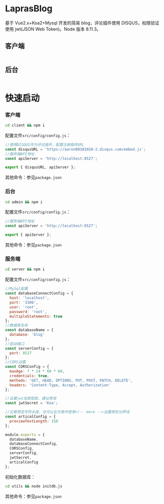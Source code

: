 # LaprasBlog

基于 Vue2.x+Koa2+Mysql 开发的简易 blog，评论插件使用 DISQUS，权限验证使用 jwt(JSON Web Token)。Node 版本 8.11.3。

## 客户端

![]()

## 后台

![]()

# 快速启动

### 客户端

```bash
cd client && npm i
```

配置文件`src/config/config.js`：

```js
//使用DISQUS作为评论插件，配置注册插件URL
const disqusURL = 'https://aaron00101010-2.disqus.com/embed.js';
//服务端API地址
const apiServer = 'http://localhost:8527';

export { disqusURL, apiServer };
```

其他命令：参见`package.json`

### 后台

```bash
cd admin && npm i
```

配置文件`src/config/config.js`：

```js
//服务端API地址
const apiServer = 'http://localhost:8527';

export { apiServer };
```

其他命令：参见`package.json`

### 服务端

```bash
cd server && npm i
```

配置文件`src/config/config.js`：

```js
//MySql配置
const databaseConnectConfig = {
  host: 'localhost',
  port: '3306',
  user: 'root',
  password: 'root',
  multipleStatements: true
};
//数据库名称
const databaseName = {
  database: 'blog'
};
//启动端口
const serverConfig = {
  port: 8527
};
//CORS设置
const CORSConfig = {
  maxAge: 7 * 24 * 60 * 60,
  credentials: true,
  methods: 'GET, HEAD, OPTIONS, PUT, POST, PATCH, DELETE',
  headers: 'Content-Type, Accept, Authorization'
};

//设置jwt加密密匙，建议修改
const jwtSecret = 'Koa';

//文章预览字符长度，也可以在文章中使用<!-- more -->设置预览分界线
const articalConfig = {
  previewTextLength: 150
};

module.exports = {
  databaseName,
  databaseConnectConfig,
  CORSConfig,
  serverConfig,
  jwtSecret,
  articalConfig
};
```

初始化数据库：

```bash
cd utils && node initdb.js
```

其他命令：参见`package.json`
